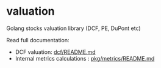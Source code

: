 # valuation

Golang stocks valuation library (DCF, PE, DuPont etc)

Read full documentation:

- DCF valuation: [dcf/README.md](dcf/README.md)
- Internal metrics calculations : [pkg/metrics/README.md](pkg/metrics/README.md)
